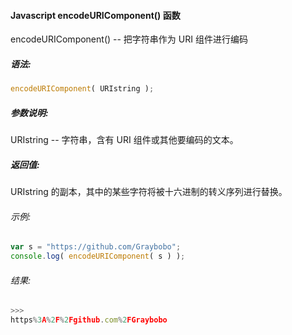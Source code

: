 #### Javascript encodeURIComponent() 函数

  encodeURIComponent() -- 把字符串作为 URI 组件进行编码

##### 语法:

  ```javascript
  encodeURIComponent( URIstring );
  ```

##### 参数说明:

  URIstring -- 字符串，含有 URI 组件或其他要编码的文本。

##### 返回值:

  URIstring 的副本，其中的某些字符将被十六进制的转义序列进行替换。

###### 示例:

  ```javascript
  var s = "https://github.com/Graybobo";
  console.log( encodeURIComponent( s ) );
  ```

###### 结果:

  ```javascript
  >>>
  https%3A%2F%2Fgithub.com%2FGraybobo
  ```
